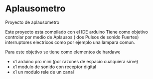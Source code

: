 # Aplausometro
Proyecto de aplausometro

Este proyecto esta compilado con el IDE arduino
Tiene como objetivo controlar por medio de Aplausos ( dos Pulsos de sonido Fuertes) 
interruptores electricos como por ejemplo una lampara comun.

Para este objetivo se tiene como elementos de hardawe 
* x1 arduino pro mini (por razones de espacio cualquiera sirve)
* x1 modulo de sonido con receptor digital
* x1 un modulo rele de un canal 
